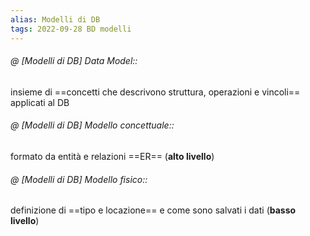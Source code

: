 ```yaml
---
alias: Modelli di DB
tags: 2022-09-28 BD modelli
---
```


###### @ [Modelli di DB] Data Model::
insieme di ==concetti che descrivono struttura, operazioni e vincoli== applicati al DB
<!--ID: 1670236971134-->


###### @ [Modelli di DB] Modello concettuale::
formato da entità e relazioni ==ER== (**alto livello**)
<!--ID: 1670236971138-->


###### @ [Modelli di DB] Modello fisico::
definizione di ==tipo e locazione== e come sono salvati i dati (**basso livello**)
<!--ID: 1670236971143-->

